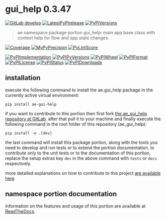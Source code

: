 <!-- THIS FILE IS EXCLUSIVELY MAINTAINED by the project ae.ae V0.3.90 -->
<!-- THIS FILE IS EXCLUSIVELY MAINTAINED by the project aedev.tpl_namespace_root V0.3.12 -->
# gui_help 0.3.47

[![GitLab develop](https://img.shields.io/gitlab/pipeline/ae-group/ae_gui_help/develop?logo=python)](
    https://gitlab.com/ae-group/ae_gui_help)
[![LatestPyPIrelease](
    https://img.shields.io/gitlab/pipeline/ae-group/ae_gui_help/release0.3.46?logo=python)](
    https://gitlab.com/ae-group/ae_gui_help/-/tree/release0.3.46)
[![PyPIVersions](https://img.shields.io/pypi/v/ae_gui_help)](
    https://pypi.org/project/ae-gui-help/#history)

>ae namespace package portion gui_help: main app base class with context help for flow and app state changes.

[![Coverage](https://ae-group.gitlab.io/ae_gui_help/coverage.svg)](
    https://ae-group.gitlab.io/ae_gui_help/coverage/index.html)
[![MyPyPrecision](https://ae-group.gitlab.io/ae_gui_help/mypy.svg)](
    https://ae-group.gitlab.io/ae_gui_help/lineprecision.txt)
[![PyLintScore](https://ae-group.gitlab.io/ae_gui_help/pylint.svg)](
    https://ae-group.gitlab.io/ae_gui_help/pylint.log)

[![PyPIImplementation](https://img.shields.io/pypi/implementation/ae_gui_help)](
    https://gitlab.com/ae-group/ae_gui_help/)
[![PyPIPyVersions](https://img.shields.io/pypi/pyversions/ae_gui_help)](
    https://gitlab.com/ae-group/ae_gui_help/)
[![PyPIWheel](https://img.shields.io/pypi/wheel/ae_gui_help)](
    https://gitlab.com/ae-group/ae_gui_help/)
[![PyPIFormat](https://img.shields.io/pypi/format/ae_gui_help)](
    https://pypi.org/project/ae-gui-help/)
[![PyPILicense](https://img.shields.io/pypi/l/ae_gui_help)](
    https://gitlab.com/ae-group/ae_gui_help/-/blob/develop/LICENSE.md)
[![PyPIStatus](https://img.shields.io/pypi/status/ae_gui_help)](
    https://libraries.io/pypi/ae-gui-help)
[![PyPIDownloads](https://img.shields.io/pypi/dm/ae_gui_help)](
    https://pypi.org/project/ae-gui-help/#files)


## installation


execute the following command to install the
ae.gui_help package
in the currently active virtual environment:
 
```shell script
pip install ae-gui-help
```

if you want to contribute to this portion then first fork
[the ae_gui_help repository at GitLab](
https://gitlab.com/ae-group/ae_gui_help "ae.gui_help code repository").
after that pull it to your machine and finally execute the
following command in the root folder of this repository
(ae_gui_help):

```shell script
pip install -e .[dev]
```

the last command will install this package portion, along with the tools you need
to develop and run tests or to extend the portion documentation. to contribute only to the unit tests or to the
documentation of this portion, replace the setup extras key `dev` in the above command with `tests` or `docs`
respectively.

more detailed explanations on how to contribute to this project
[are available here](
https://gitlab.com/ae-group/ae_gui_help/-/blob/develop/CONTRIBUTING.rst)


## namespace portion documentation

information on the features and usage of this portion are available at
[ReadTheDocs](
https://ae.readthedocs.io/en/latest/_autosummary/ae.gui_help.html
"ae_gui_help documentation").
